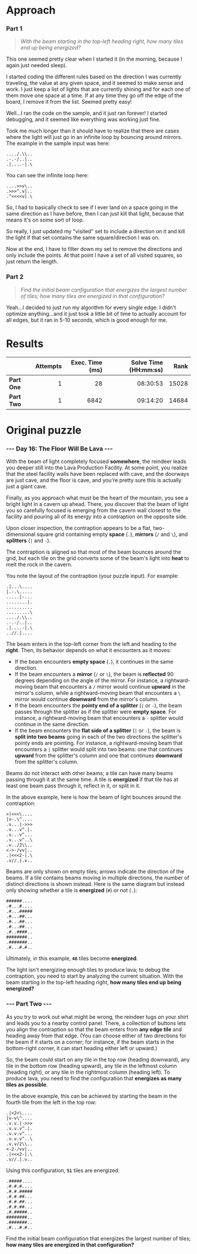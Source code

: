 # Approach
### Part 1
> _With the beam starting in the top-left heading right, how many tiles end up being energized?_

This one seemed pretty clear when I started it (in the morning, because I again just needed sleep).

I started coding the different rules based on the direction I was currently
traveling, the value at any given space, and it seemed to make sense and work. I just keep a list of lights that are currently
shining and for each one of them move one space at a time. If at any time they go off the edge of the board, I remove it from
the list. Seemed pretty easy!

Well...I ran the code on the sample, and it just ran forever! I started debugging, and it seemed like everything was working
just fine.

Took me much longer than it should have to realize that there are cases where the light will just go in an infinite loop
by bouncing around mirrors. The example in the sample input was here:
```
..../.\\..
.-.-/..|..
.|....-|.\
```
You can see the infinite loop here:
```
....>>v\..
.>>>^.v|..
.^<<<<v|.\
```
So, I had to basically check to see if I ever land on a space going in the same direction as I have before, then I can just
kill that light, because that means it's on some sort of loop.

So really, I just updated my "visited" set to include a direction on it and kill the light if that set contains the same square/direction
I was on.

Now at the end, I have to filter down my set to remove the directions and only include the points. At that point I have a set
of all visited squares, so just return the length.

### Part 2
> _Find the initial beam configuration that energizes the largest number of tiles; how many tiles are energized in that configuration?_

Yeah...I decided to just run my algorithm for every single edge. I didn't optimize anything...and it just took a little bit of
time to actually account for all edges, but it ran in 5-10 seconds, which is good enough for me.

# Results

|              | Attempts | Exec. Time (ms) | Solve Time (HH:mm:ss) |  Rank |
|--------------|---------:|----------------:|----------------------:|------:|
| **Part One** |        1 |              28 |              08:30:53 | 15028 |
| **Part Two** |        1 |            6842 |              09:14:20 | 14684 |


# Original puzzle
### --- Day 16: The Floor Will Be Lava ---
With the beam of light completely focused **somewhere**, the reindeer leads you deeper still into the Lava Production Facility. At some point, you realize that the steel facility walls have been replaced with cave, and the doorways are just cave, and the floor is cave, and you're pretty sure this is actually just a giant cave.

Finally, as you approach what must be the heart of the mountain, you see a bright light in a cavern up ahead. There, you discover that the beam of light you so carefully focused is emerging from the cavern wall closest to the facility and pouring all of its energy into a contraption on the opposite side.

Upon closer inspection, the contraption appears to be a flat, two-dimensional square grid containing empty **space** (`.`), **mirrors** (`/` and `\`), and **splitters** (`|` and `-`).

The contraption is aligned so that most of the beam bounces around the grid, but each tile on the grid converts some of the beam's light into **heat** to melt the rock in the cavern.

You note the layout of the contraption (your puzzle input). For example:
```
.|...\....
|.-.\.....
.....|-...
........|.
..........
.........\
..../.\\..
.-.-/..|..
.|....-|.\
..//.|....
```
The beam enters in the top-left corner from the left and heading to the **right**. Then, its behavior depends on what it encounters as it moves:

* If the beam encounters **empty space** (`.`), it continues in the same direction.
* If the beam encounters a **mirror** (`/` or `\`), the beam is **reflected** 90 degrees depending on the angle of the mirror. For instance, a rightward-moving beam that encounters a `/` mirror would continue **upward** in the mirror's column, while a rightward-moving beam that encounters a `\` mirror would continue **downward** from the mirror's column.
* If the beam encounters the **pointy end of a splitter** (`|` or `-`), the beam passes through the splitter as if the splitter were **empty space**. For instance, a rightward-moving beam that encounters a `-` splitter would continue in the same direction.
* If the beam encounters the **flat side of a splitter** (`|` or `-`), the beam is **split into two beams** going in each of the two directions the splitter's pointy ends are pointing. For instance, a rightward-moving beam that encounters a `|` splitter would split into two beams: one that continues **upward** from the splitter's column and one that continues **downward** from the splitter's column.

Beams do not interact with other beams; a tile can have many beams passing through it at the same time. A tile is **energized** if that tile has at least one beam pass through it, reflect in it, or split in it.

In the above example, here is how the beam of light bounces around the contraption:
```
>|<<<\....
|v-.\^....
.v...|->>>
.v...v^.|.
.v...v^...
.v...v^..\
.v../2\\..
<->-/vv|..
.|<<<2-|.\
.v//.|.v..
```
Beams are only shown on empty tiles; arrows indicate the direction of the beams. If a tile contains beams moving in multiple directions, the number of distinct directions is shown instead. Here is the same diagram but instead only showing whether a tile is **energized** (`#`) or not (`.`):
```
######....
.#...#....
.#...#####
.#...##...
.#...##...
.#...##...
.#..####..
########..
.#######..
.#...#.#..
```
Ultimately, in this example, **`46`** tiles become **energized**.

The light isn't energizing enough tiles to produce lava; to debug the contraption, you need to start by analyzing the current situation. With the beam starting in the top-left heading right, **how many tiles end up being energized?**

### --- Part Two ---
As you try to work out what might be wrong, the reindeer tugs on your shirt and leads you to a nearby control panel. There, a collection of buttons lets you align the contraption so that the beam enters from **any edge tile** and heading away from that edge. (You can choose either of two directions for the beam if it starts on a corner; for instance, if the beam starts in the bottom-right corner, it can start heading either left or upward.)

So, the beam could start on any tile in the top row (heading downward), any tile in the bottom row (heading upward), any tile in the leftmost column (heading right), or any tile in the rightmost column (heading left). To produce lava, you need to find the configuration that **energizes as many tiles as possible**.

In the above example, this can be achieved by starting the beam in the fourth tile from the left in the top row:
```
.|<2<\....
|v-v\^....
.v.v.|->>>
.v.v.v^.|.
.v.v.v^...
.v.v.v^..\
.v.v/2\\..
<-2-/vv|..
.|<<<2-|.\
.v//.|.v..
```
Using this configuration, **`51`** tiles are energized:
```
.#####....
.#.#.#....
.#.#.#####
.#.#.##...
.#.#.##...
.#.#.##...
.#.#####..
########..
.#######..
.#...#.#..
```
Find the initial beam configuration that energizes the largest number of tiles; **how many tiles are energized in that configuration?**

